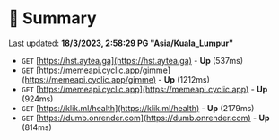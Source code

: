 # 📖 Summary
Last updated: **18/3/2023, 2:58:29 PG "Asia/Kuala_Lumpur"**

- `GET` [https://hst.aytea.ga](https://hst.aytea.ga) - **Up** (537ms)
- `GET` [https://memeapi.cyclic.app/gimme](https://memeapi.cyclic.app/gimme) - **Up** (1212ms)
- `GET` [https://memeapi.cyclic.app](https://memeapi.cyclic.app) - **Up** (924ms)
- `GET` [https://klik.ml/health](https://klik.ml/health) - **Up** (2179ms)
- `GET` [https://dumb.onrender.com](https://dumb.onrender.com) - **Up** (814ms)
